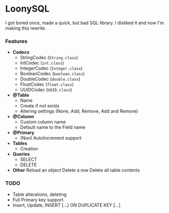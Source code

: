 # LoonySQL
I got bored once, made a quick, but bad SQL library. I disliked it and now I'm making this rewrite.

### Features
 * **Codecs**
   * StringCodec (`String.class`)
   * IntCodec (`int.class`)
   * IntegerCodec (`Integer.class`)
   * BooleanCodec (`boolean.class`)
   * DoubleCodec (`double.class`)
   * FloatCodec (`float.class`)
   * UUIDCodec (`UUID.class`)
 * **@Table**
   * Name
   * Create if not exists
   * Altering settings (None, Add, Remove, Add and Remove)
 * **@Column**
   * Custom column name
   * Default name to the Field name
 * **@Primary**
   * (Non) AutoIncrement support
 * **Tables**
   * Creation
 * **Queries**
   * SELECT
   * DELETE
 * **Other**
   Reload an object
   Delete a row
   Delete all table contents

### TODO
 * Table alterations, deleting
 * Full Primary key support
 * Insert, Update, INSERT [...] ON DUPLICATE KEY [...]